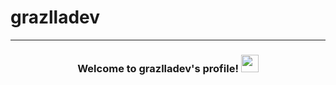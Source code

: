 # grazlladev

---
<h3 align="center">
  Welcome to grazlladev's profile!
  <img src="https://media.giphy.com/media/hvRJCLFzcasrR4ia7z/giphy.gif" width="28">
</h3>
 
